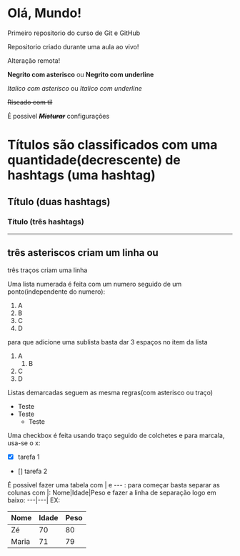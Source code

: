 # Olá, Mundo!
 Primeiro repositorio do curso de Git e GitHub

 Repositorio criado durante uma aula ao vivo!

 Alteração remota!

**Negrito com asterisco** ou __Negrito com underline__

*Italico com asterisco* ou _Italico com underline_

~~Riscado com til~~

É possivel __*~~Misturar~~*__ configurações
# Títulos são classificados com uma quantidade(decrescente) de hashtags (uma hashtag)
## Título (duas hashtags)
### Título (três hashtags)

***
três asteriscos criam um linha
ou
---
três traços criam uma linha

Uma lista numerada é feita com um numero seguido de um ponto(independente do numero):
1. A
1. B
2. C
3. D

para que adicione uma sublista basta dar 3 espaços no item da lista
1. A
   1. B
2. C
3. D

Listas demarcadas seguem as mesma regras(com asterisco ou traço)
* Teste
* Teste
   * Teste

Uma checkbox é feita usando traço seguido de colchetes e para marcala, usa-se o x:
- [x] tarefa 1
- [] tarefa 2

É possivel fazer uma tabela com | e --- :
para começar basta separar as colunas com |:
Nome|Idade|Peso
e fazer a linha de separação logo em baixo:
---|---|
EX: 

Nome | Idade | Peso
---|---|---
Zé | 70 | 80
Maria | 71 | 79


